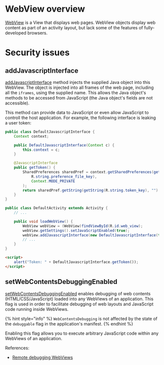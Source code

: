 # WebView overview

[WebView](https://developer.android.com/reference/android/webkit/WebView) is a View that displays web pages. WebView objects display web content as part of an activity layout, but lack some of the features of fully-developed browsers.

# Security issues

## addJavascriptInterface

[addJavascriptInterface](https://developer.android.com/reference/android/webkit/WebView#addJavascriptInterface%28java.lang.Object,%20java.lang.String%29) method injects the supplied Java object into this WebView. The object is injected into all frames of the web page, including all the `iframes`, using the supplied name. This allows the Java object's methods to be accessed from JavaScript (the Java object's fields are not accessible).

This method can provide data to JavaScript or even allow JavaScript to controll the host application. For example, the following interface is leaking a user token:

```java
public class DefaultJavascriptInterface {
    Context context;

    public DefaultJavascriptInterface(Context c) {
        this.context = c;
    }

    @JavascriptInterface
    public getToken() {
        SharedPreferences sharedPref = context.getSharedPreferences(getString(
            R.string.preference_file_key), 
            Context.MODE_PRIVATE
        );
        return sharedPref.getString(getString(R.string.token_key), "")
    }
}
```

```java
public class DefaultActivity extends Activity {
    // ...

    public void loadWebView() {
        WebView webView = (WebView)findViewById(R.id.web_view);
        webView.getSettings().setJavaScriptEnabled(true);
        webView.addJavascriptInterface(new DefaultJavascriptInterface(this), "DefaultJavascriptInterface")
        // ...
    }
}
```

```html
<script>
    alert("Token: " + DefaultJavascriptInterface.getToken());
</script>
```

## setWebContentsDebuggingEnabled

[setWebContentsDebuggingEnabled](https://developer.android.com/reference/android/webkit/WebView.html#setWebContentsDebuggingEnabled%28boolean%29) enables debugging of web contents (HTML/CSS/JavaScript) loaded into any WebViews of an application. This flag is used in order to facilitate debugging of web layouts and JavaScript code running inside WebViews.

{% hint style="info" %}
`WebContentsDebugging` is not affected by the state of the `debuggable` flag in the application's manifest. 
{% endhint %}

Enabling this flag allows you to execute arbitrary JavaScript code within any WebViews of an application.

References:
- [Remote debugging WebViews](https://developer.chrome.com/docs/devtools/remote-debugging/webviews/)
